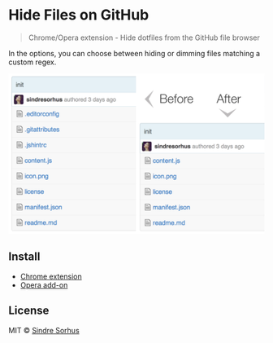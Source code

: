 # Hide Files on GitHub

> Chrome/Opera extension - Hide dotfiles from the GitHub file browser

In the options, you can choose between hiding or dimming files matching a custom regex.

![](screenshot.png)


## Install

* [Chrome extension](https://chrome.google.com/webstore/detail/hide-files-on-github/lpnakhpaodhdkleejaehlapdhbgjbddp)
* [Opera add-on](https://addons.opera.com/en/extensions/details/github-hide-files/)


## License

MIT © [Sindre Sorhus](http://sindresorhus.com)

